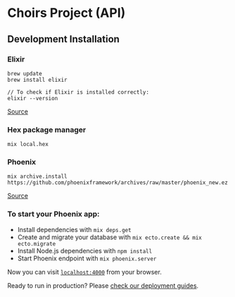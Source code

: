 # Choirs Project (API)

## Development Installation

### Elixir
```
brew update
brew install elixir

// To check if Elixir is installed correctly:
elixir --version
```
[Source](https://elixir-lang.org/install.html)

### Hex package manager
```
mix local.hex
```

### Phoenix
```
mix archive.install https://github.com/phoenixframework/archives/raw/master/phoenix_new.ez
```
[Source](http://www.phoenixframework.org/docs/installation)


### To start your Phoenix app:

  * Install dependencies with `mix deps.get`
  * Create and migrate your database with `mix ecto.create && mix ecto.migrate`
  * Install Node.js dependencies with `npm install`
  * Start Phoenix endpoint with `mix phoenix.server`

Now you can visit [`localhost:4000`](http://localhost:4000) from your browser.

Ready to run in production? Please [check our deployment guides](http://www.phoenixframework.org/docs/deployment).
